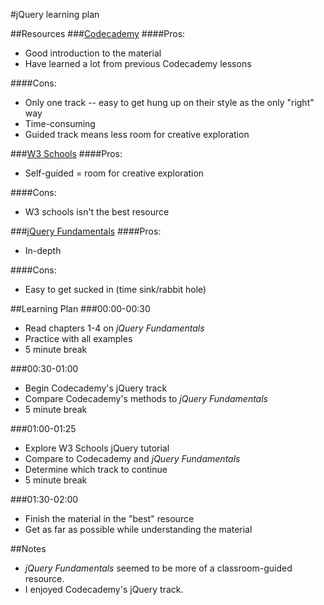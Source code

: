 #jQuery learning plan

##Resources
###[Codecademy](https://www.codecademy.com/learn/jquery)
####Pros:
* Good introduction to the material
* Have learned a lot from previous Codecademy lessons

####Cons:
* Only one track -- easy to get hung up on their style as the only "right" way
* Time-consuming
* Guided track means less room for creative exploration

###[W3 Schools](http://www.w3schools.com/jquery/)
####Pros:
* Self-guided = room for creative exploration

####Cons:
* W3 schools isn't the best resource

###[jQuery Fundamentals](http://jqfundamentals.com/legacy/)
####Pros:
* In-depth

####Cons:
* Easy to get sucked in (time sink/rabbit hole)

##Learning Plan
###00:00-00:30
* Read chapters 1-4 on *jQuery Fundamentals*
* Practice with all examples
* 5 minute break

###00:30-01:00
* Begin Codecademy's jQuery track
* Compare Codecademy's methods to *jQuery Fundamentals*
* 5 minute break

###01:00-01:25
* Explore W3 Schools jQuery tutorial
* Compare to Codecademy and *jQuery Fundamentals*
* Determine which track to continue
* 5 minute break

###01:30-02:00
* Finish the material in the "best" resource
* Get as far as possible while understanding the material

##Notes
* *jQuery Fundamentals* seemed to be more of a classroom-guided resource.
* I enjoyed Codecademy's jQuery track.
